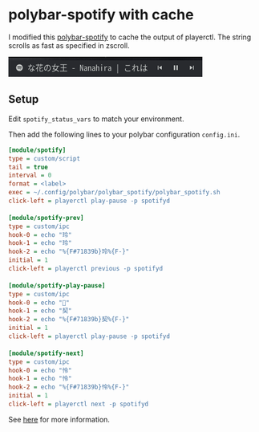 # polybar-spotify with cache

I modified this [polybar-spotify](https://github.com/PrayagS/polybar-spotify) to cache the output of playerctl. The string scrolls as fast as specified in zscroll.

![sample](img/sample.gif)


## Setup

Edit `spotify_status_vars` to match your environment.

Then add the following lines to your polybar configuration `config.ini`.

```ini
[module/spotify]
type = custom/script
tail = true
interval = 0
format = <label>
exec = ~/.config/polybar/polybar_spotify/polybar_spotify.sh
click-left = playerctl play-pause -p spotifyd

[module/spotify-prev]
type = custom/ipc
hook-0 = echo "玲"
hook-1 = echo "玲"
hook-2 = echo "%{F#71839b}玲%{F-}"
initial = 1
click-left = playerctl previous -p spotifyd

[module/spotify-play-pause]
type = custom/ipc
hook-0 = echo ""
hook-1 = echo "契"
hook-2 = echo "%{F#71839b}契%{F-}"
initial = 1
click-left = playerctl play-pause -p spotifyd

[module/spotify-next]
type = custom/ipc
hook-0 = echo "怜"
hook-1 = echo "怜"
hook-2 = echo "%{F#71839b}怜%{F-}"
initial = 1
click-left = playerctl next -p spotifyd
```

See [here](https://github.com/PrayagS/polybar-spotify/blob/master/README.md) for more information.

